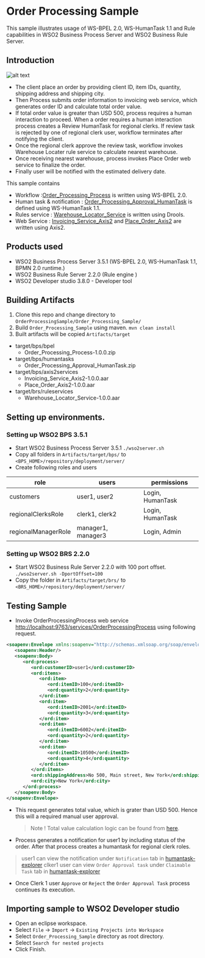 # Order Processing Sample

This sample illustrates usage of WS-BPEL 2.0, WS-HumanTask 1.1 and Rule capabilities in WSO2 Business Process Server and WSO2 Business Rule Server. 

## Introduction 

![alt text](https://raw.githubusercontent.com/hasithaa/BPM_Samples/master/OrderProcessingSample/FlowChart.png "Order Processing Flow Chart")

* The client place an order by providing client ID, item IDs, quantity, shipping address and shipping city.
* Then Process submits order information to invoicing web service, which generates order ID and calculate total order value.
* If total order value is greater than USD 500, process requires a human interaction to proceed. When a order requires a human interaction process creates a Review HumanTask for regional clerks. If review task is rejected by one of regional clerk user, workflow terminates after notifying the client.
* Once the regional clerk approve the review task, workflow invokes Warehouse Locater rule service to calculate nearest warehouse.
* Once receiving nearest warehouse, process invokes Place Order web service to finalize the order. 
* Finally user will be notified with the estimated delivery date. 
  
This sample contains

* Workflow :[Order_Processing_Process](https://github.com/hasithaa/BPM_Samples/tree/master/OrderProcessingSample/Order_Processing_Sample/Order_Processing_Process) is written using WS-BPEL 2.0.
* Human task & notification : [Order_Processing_Approval_HumanTask](https://github.com/hasithaa/BPM_Samples/tree/master/OrderProcessingSample/Order_Processing_Sample/Order_Processing_Approval_HumanTask) is defined using WS-HumanTask 1.1.
* Rules service : [Warehouse_Locator_Service](https://github.com/hasithaa/BPM_Samples/tree/master/OrderProcessingSample/Order_Processing_Sample/Warehouse_Locator_Service) is written using Drools. 
* Web Service : [Invoicing_Service_Axis2](https://github.com/hasithaa/BPM_Samples/tree/master/OrderProcessingSample/Order_Processing_Sample/Invoicing_Service_Axis2) and [Place_Order_Axis2](https://github.com/hasithaa/BPM_Samples/tree/master/OrderProcessingSample/Order_Processing_Sample/Place_Order_Axis2) are written using Axis2.

## Products used 

* WSO2 Business Process Server 3.5.1 (WS-BPEL 2.0, WS-HumanTask 1.1, BPMN 2.0 runtime.)
* WSO2 Business Rule Server 2.2.0 (Rule engine )
* WSO2 Developer studio 3.8.0 - Developer tool

## Building Artifacts 

1. Clone this repo and change directory to `OrderProcessingSample/Order_Processing_Sample/`
2. Build `Order_Processing_Sample` using maven. ```mvn clean install```
3. Built artifacts will be copied `Artifacts/target`
  * target/bps/bpel
    * Order_Processing_Process-1.0.0.zip
  * target/bps/humantasks
    * Order_Processing_Approval_HumanTask.zip
  * target/bps/axis2services
    * Invoicing_Service_Axis2-1.0.0.aar
    * Place_Order_Axis2-1.0.0.aar
  * target/brs/ruleservices
    * Warehouse_Locator_Service-1.0.0.aar

## Setting up environments. 

### Setting up WSO2 BPS 3.5.1

* Start WSO2 Business Process Server 3.5.1 ```./wso2server.sh```
* Copy all folders in `Artifacts/target/bps/` to `<BPS_HOME>/repository/deployment/server/`
* Create following roles and users

role | users | permissions 
--- | --- | --- 
customers | user1, user2 | Login, HumanTask 
regionalClerksRole | clerk1, clerk2 | Login, HumanTask 
regionalManagerRole | manager1, manager3 | Login, Admin 

### Setting up WSO2 BRS 2.2.0

* Start WSO2 Business Rule Server 2.2.0 with 100 port offset. ```./wso2server.sh -DportOffset=100```
* Copy the folder in `Artifacts/target/brs/` to `<BRS_HOME>/repository/deployment/server/`


## Testing Sample

* Invoke OrderProcessingProcess web service [http://localhost:9763/services/OrderProcessingProcess](http://localhost:9763/services/OrderProcessingProcess) using following request. 

```xml
<soapenv:Envelope xmlns:soapenv="http://schemas.xmlsoap.org/soap/envelope/" xmlns:ord="http://www.wso2.org/samples/OrderProcessingProcess/">
   <soapenv:Header/>
   <soapenv:Body>
      <ord:process>
         <ord:customerID>user1</ord:customerID>
         <ord:items>
            <ord:item>
               <ord:itemID>100</ord:itemID>
               <ord:quantity>2</ord:quantity>
            </ord:item>
            <ord:item>
               <ord:itemID>2001</ord:itemID>
               <ord:quantity>3</ord:quantity>
            </ord:item>
            <ord:item>
               <ord:itemID>6002</ord:itemID>
               <ord:quantity>2</ord:quantity>
            </ord:item>
            <ord:item>
               <ord:itemID>10500</ord:itemID>
               <ord:quantity>4</ord:quantity>
            </ord:item>
         </ord:items>
         <ord:shippingAddress>No 500, Main street, New York</ord:shippingAddress>
         <ord:city>New York</ord:city>
      </ord:process>
   </soapenv:Body>
</soapenv:Envelope>
 ```
* This request generates total value, which is grater than USD 500. Hence this will a required manual user approval. 

  > Note !
  > Total value calculation logic can be found from [here](https://github.com/hasithaa/BPM_Samples/blob/master/OrderProcessingSample/Order_Processing_Sample/Invoicing_Service_Axis2/src/main/java/org/wso2/samples/invoicingservice/InvoicingServiceSkeleton.java). 

* Process generates a notification for user1 by including status of the order. After that process creates a humantask for regional clerk roles.

 > user1 can view the notification under `Notification` tab in [humantask-explorer](https://localhost:9443/humantask-explorer/)
 > clker1 user can view `Order Approval task` under `Claimable Task` tab in [humantask-explorer](https://localhost:9443/humantask-explorer/)

* Once Clerk 1 user `Approve` or `Reject` the `Order Approval Task` process continues its execution. 

## Importing sample to WSO2 Developer studio

* Open an eclipse workspace.
* Select `File` -> `Import` -> `Existing Projects into Workspace` 
* Select `Order_Processing_Sample` directory as root directory.
* Select `Search for nested projects`
* Click Finish.
 


